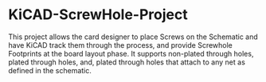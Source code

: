 # KiCAD-ScrewHole-Project
This project allows the card designer to place Screws on the Schematic and have KiCAD track them through the process, and provide Screwhole Footprints at the board layout phase.  It supports non-plated through holes, plated through holes, and, plated through holes that attach to any net as defined in the schematic.
